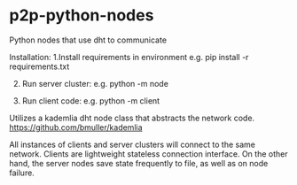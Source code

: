 # p2p-python-nodes
Python nodes that use dht to communicate 

Installation:
1.Install requirements in environment
  e.g. pip install -r requirements.txt

2. Run server cluster:
   e.g. python -m node

3. Run client code:
   e.g. python -m client


Utilizes a kademlia dht node class that abstracts the network code.
https://github.com/bmuller/kademlia

All instances of clients and server clusters will connect to the same network.  Clients are lightweight
stateless connection interface.  On the other hand, the server nodes save state frequently to
file, as well as on node failure. 